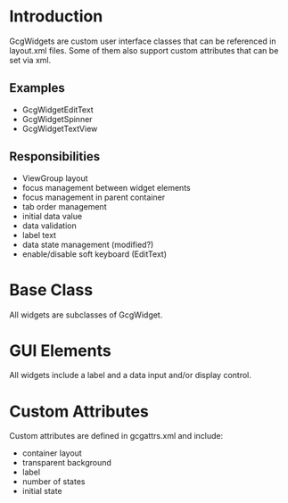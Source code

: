 # Introduction #

GcgWidgets are custom user interface classes that can be referenced in layout.xml files.  Some of them also support custom attributes that can be set via xml.

## Examples ##

  * GcgWidgetEditText
  * GcgWidgetSpinner
  * GcgWidgetTextView

## Responsibilities ##

  * ViewGroup layout
  * focus management between widget elements
  * focus management in parent container
  * tab order management
  * initial data value
  * data validation
  * label text
  * data state management (modified?)
  * enable/disable soft keyboard (EditText)

# Base Class #

All widgets are subclasses of GcgWidget.

# GUI Elements #

All widgets include a label and a data input and/or display control.

# Custom Attributes #

Custom attributes are defined in gcgattrs.xml and include:
  * container layout
  * transparent background
  * label
  * number of states
  * initial state